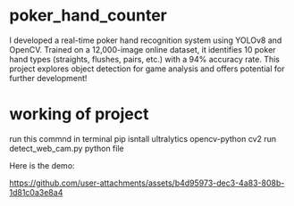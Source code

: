 # poker_hand_counter
I developed a real-time poker hand recognition system using YOLOv8 and OpenCV. Trained on a 12,000-image online dataset, it identifies 10 poker hand types (straights, flushes, pairs, etc.) with a 94% accuracy rate. This project explores object detection for game analysis and offers potential for further development!


# working of project 
run this commnd in terminal  pip isntall ultralytics opencv-python cv2
run detect_web_cam.py python file

Here is the demo:

https://github.com/user-attachments/assets/b4d95973-dec3-4a83-808b-1d81c0a3e8a4

